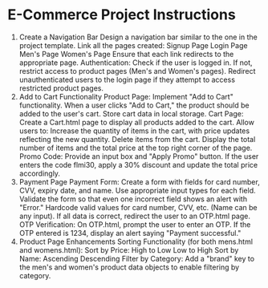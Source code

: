 # E-Commerce Project Instructions

1. Create a Navigation Bar
   Design a navigation bar similar to the one in the project template.
   Link all the pages created:
   Signup Page
   Login Page
   Men's Page
   Women's Page
   Ensure that each link redirects to the appropriate page.
   Authentication:
   Check if the user is logged in. If not, restrict access to product pages (Men's and Women's pages).
   Redirect unauthenticated users to the login page if they attempt to access restricted product pages.
2. Add to Cart Functionality
   Product Page: Implement "Add to Cart" functionality.
   When a user clicks "Add to Cart," the product should be added to the user's cart.
   Store cart data in local storage.
   Cart Page:
   Create a Cart.html page to display all products added to the cart.
   Allow users to:
   Increase the quantity of items in the cart, with price updates reflecting the new quantity.
   Delete items from the cart.
   Display the total number of items and the total price at the top right corner of the page.
   Promo Code:
   Provide an input box and "Apply Promo" button.
   If the user enters the code flmi30, apply a 30% discount and update the total price accordingly.
3. Payment Page
   Payment Form:
   Create a form with fields for card number, CVV, expiry date, and name.
   Use appropriate input types for each field.
   Validate the form so that even one incorrect field shows an alert with "Error."
   Hardcode valid values for card number, CVV, etc. (Name can be any input).
   If all data is correct, redirect the user to an OTP.html page.
   OTP Verification:
   On OTP.html, prompt the user to enter an OTP.
   If the OTP entered is 1234, display an alert saying "Payment successful."
4. Product Page Enhancements
   Sorting Functionality (for both mens.html and womens.html):
   Sort by Price:
   High to Low
   Low to High
   Sort by Name:
   Ascending
   Descending
   Filter by Category:
   Add a "brand" key to the men's and women's product data objects to enable filtering by category.
